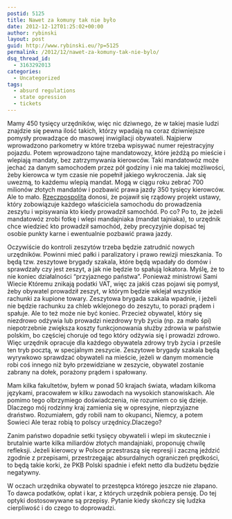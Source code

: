 ```yaml
---
postid: 5125
title: Nawet za komuny tak nie było
date: 2012-12-12T01:25:02+00:00
author: rybinski
layout: post
guid: http://www.rybinski.eu/?p=5125
permalink: /2012/12/nawet-za-komuny-tak-nie-bylo/
dsq_thread_id:
  - 3163292013
categories:
  - Uncategorized
tags:
  - absurd regulations
  - state opression
  - tickets
---
```

Mamy 450 tysięcy urzędników, więc nic dziwnego, że w takiej masie ludzi znajdzie się pewna ilość takich, którzy wpadają na coraz dziwniejsze pomysły prowadzące do masowej inwigilacji obywateli. Najpierw wprowadzono parkometry w które trzeba wpisywać numer rejestracyjny pojazdu. Potem wprowadzono tajne mandatowozy, które jeżdżą po mieście i wlepiają mandaty, bez zatrzymywania kierowców. Taki mandatowóz może jechać za danym samochodem przez pół godziny i nie ma takiej możliwości, żeby kierowca w tym czasie nie popełnił jakiego wykroczenia. Jak się uwezmą, to każdemu wlepią mandat. Mogą w ciągu roku zebrać 700 milionów złotych mandatów i pozbawić prawa jazdy 350 tysięcy kierowców. Ale to mało. [Rzeczpospolita](http://prawo.rp.pl/artykul/793784,960265-Coraz-trudniej-uciec-przed-mandatem-za-predkosc.html) donosi, że pojawił się rządowy projekt ustawy, który zobowiązuje każdego właściciela samochodu do prowadzenia zeszytu i wpisywania kto kiedy prowadził samochód. Po co? Po to, że jeżeli mandatowóz zrobi fotkę i wlepi mandajniaka (mandat tajniaka), to urzędnik chce wiedzieć kto prowadził samochód, żeby precyzyjnie dopisać tej osobie punkty karne i ewentualnie pozbawić prawa jazdy.

Oczywiście do kontroli zeszytów trzeba będzie zatrudnić nowych urzędników. Powinni mieć pałki i paralizatory i prawo rewizji mieszkania. To będą tzw. zeszytowe brygady szakala, które będą wpadały do domów i sprawdzały czy jest zeszyt, a jak nie będzie to spałują lokatora. Myślę, że to nie koniec działalności “przyjaznego państwa”. Ponieważ ministrowi Sami Wiecie Któremu znikają podatki VAT, więc za jakiś czas pojawi się pomysł, żeby obywatel prowadził zeszyt, w którym będzie wklejał wszystkie rachunki za kupione towary. Zeszytowa brygada szakala wpadnie, i jeżeli nie będzie rachunku za chleb wklejonego do zeszytu, to porazi prądem i spałuje. Ale to też może nie być koniec. Przecież obywatel, który się niezdrowo odżywia lub prowadzi niezdrowy tryb życia (np. za mało śpi) niepotrzebnie zwiększa koszty funkcjonowania służby zdrowia w państwie polskim, bo częściej choruje od tego który odżywia się i prowadzi zdrowo. Więc urzędnik opracuje dla każdego obywatela zdrowy tryb życia i prześle ten tryb pocztą, w specjalnym zeszycie. Zeszytowe brygady szakala będą wyrywkowo sprawdzać obywateli na mieście, jeżeli w danym momencie robi coś innego niż było przewidziane w zeszycie, obywatel zostanie zabrany na dołek, porażony prądem i spałowany.

Mam kilka fakultetów, byłem w ponad 50 krajach świata, władam kilkoma językami, pracowałem w kilku zawodach na wysokich stanowiskach. Ale pomimo tego olbrzymiego doświadczenia, nie rozumiem co się dzieje. Dlaczego mój rodzinny kraj zamienia się w opresyjne, nieprzyjazne draństwo. Rozumiałem, gdy robili nam to okupanci, Niemcy, a potem Sowieci Ale teraz robią to polscy urzędnicy.Dlaczego?

Zanim państwo dopadnie setki tysięcy obywateli i wlepi im skutecznie i brutalnie warte kilka miliardów złotych mandajniaki, proponuję chwilę refleksji. Jeżeli kierowcy w Polsce przestraszą się represji i zaczną jeździć zgodnie z przepisami, przestrzegając absurdalnych ograniczeń prędkości, to będą takie korki, że PKB Polski spadnie i efekt netto dla budżetu będzie negatywny.

W oczach urzędnika obywatel to przestępca którego jeszcze nie złapano. To dawca podatków, opłat i kar, z których urzędnik pobiera pensję. Do tej optyki dostosowywane są przepisy. Pytanie kiedy skończy się ludzka cierpliwość i do czego to doprowadzi.
